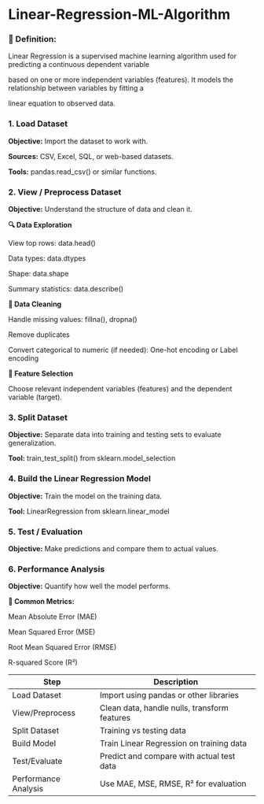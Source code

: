 # Linear-Regression-ML-Algorithm

### 📘 Definition:

Linear Regression is a supervised machine learning algorithm used for predicting a continuous dependent variable 

based on one or more independent variables (features). It models the relationship between variables by fitting a 

linear equation to observed data.

### 1. Load Dataset

**Objective:** Import the dataset to work with.

**Sources:** CSV, Excel, SQL, or web-based datasets.

**Tools:** pandas.read_csv() or similar functions.

### 2. View / Preprocess Dataset

**Objective:** Understand the structure of data and clean it.

**🔍 Data Exploration**

View top rows: data.head()

Data types: data.dtypes

Shape: data.shape

Summary statistics: data.describe()

**🧹 Data Cleaning**

Handle missing values: fillna(), dropna()

Remove duplicates

Convert categorical to numeric (if needed): One-hot encoding or Label encoding

**📐 Feature Selection**

Choose relevant independent variables (features) and the dependent variable (target).

### 3. Split Dataset

**Objective:** Separate data into training and testing sets to evaluate generalization.

**Tool:** train_test_split() from sklearn.model_selection

### 4. Build the Linear Regression Model

**Objective:** Train the model on the training data.

**Tool:** LinearRegression from sklearn.linear_model

### 5. Test / Evaluation

**Objective:** Make predictions and compare them to actual values.

### 6. Performance Analysis

**Objective:** Quantify how well the model performs.

**📏 Common Metrics:**

Mean Absolute Error (MAE)

Mean Squared Error (MSE)

Root Mean Squared Error (RMSE)

R-squared Score (R²)

| Step                 | Description                                  |
| -------------------- | -------------------------------------------- |
| Load Dataset         | Import using pandas or other libraries       |
| View/Preprocess      | Clean data, handle nulls, transform features |
| Split Dataset        | Training vs testing data                     |
| Build Model          | Train Linear Regression on training data     |
| Test/Evaluate        | Predict and compare with actual test data    |
| Performance Analysis | Use MAE, MSE, RMSE, R² for evaluation        |
